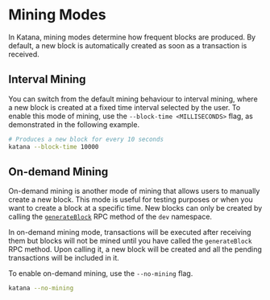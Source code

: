 # Mining Modes

In Katana, mining modes determine how frequent blocks are produced. By default, a new block is automatically created as soon as a transaction is received.

## Interval Mining

You can switch from the default mining behaviour to interval mining, where a new block is created at a fixed time interval selected by the user. To enable this mode of mining, use the `--block-time <MILLISECONDS>` flag, as demonstrated in the following example.

```sh
# Produces a new block for every 10 seconds
katana --block-time 10000
```

## On-demand Mining

On-demand mining is another mode of mining that allows users to manually create a new block. This mode is useful for testing purposes or when you want to create a block at a specific time. New blocks can only be created by calling the [`generateBlock`](/toolchain/katana/rpc.md#dev-namespace) RPC method of the `dev` namespace.

In on-demand mining mode, transactions will be executed after receiving them but blocks will not be mined until you have called the `generateBlock` RPC method. Upon calling it, a new block will be created and all the pending transactions will be included in it.

To enable on-demand mining, use the `--no-mining` flag.

```sh
katana --no-mining
```
